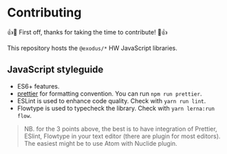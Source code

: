 # Contributing

:+1::tada: First off, thanks for taking the time to contribute! :tada::+1:

This repository hosts the `@exodus/*` HW JavaScript libraries.

## JavaScript styleguide

* ES6+ features.
* [prettier](https://prettier.io/) for formatting convention. You can run `npm
  run prettier`.
* ESLint is used to enhance code quality. Check with `yarn run lint`.
* Flowtype is used to typecheck the library. Check with `yarn lerna:run flow`.

> NB. for the 3 points above, the best is to have integration of Prettier,
> ESlint, Flowtype in your text editor (there are plugin for most editors). The
> easiest might be to use Atom with Nuclide plugin.
